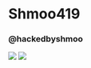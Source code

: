 # Shmoo419
### @hackedbyshmoo

<img src="https://github-readme-stats.vercel.app/api?username=shmoo419&&show_icons=true&title_color=ffffff&icon_color=bb2acf&text_color=daf7dc&bg_color=151515">
<img src="https://github-readme-stats.vercel.app/api/top-langs/?username=shmoo419&layout=compact&show_icons=true&theme=radical">
